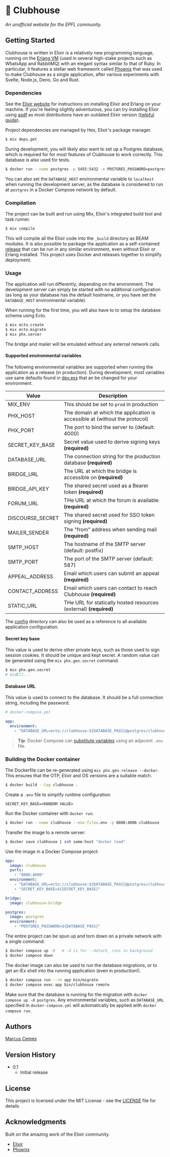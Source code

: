 # 🍻 Clubhouse

_An unofficial website for the EPFL community._

## Getting Started

Clubhouse is written in Elixir is a relatively new programming language, running
on the [Erlang VM](https://www.erlang.org/) (used in several high-stake projects
such as WhatsApp and RabbitMQ) with an elegant syntax similar to that of Ruby.
In particular, it features a stellar web framework called
[Phoenix](https://www.phoenixframework.org/) that was used to make Clubhouse as
a single application, after various experiments with Svelte, Node.js, Deno, Go
and Rust.

### Dependencies

See the [Elixir website](https://elixir-lang.org/) for instructions on
installing Elixir and Erlang on your machine. If you're feeling slightly
adventurous, you can try installing Elixir using [asdf](https://asdf-vm.com) as
most distributions have an outdated Elixir version
([helpful guide](https://thinkingelixir.com/install-elixir-using-asdf/)).

Project dependencies are managed by Hex, Elixir's package manager.

```sh
$ mix deps.get
```

During development, you will likely also want to set up a Postgres database,
which is required for for most features of Clubhouse to work correctly. This
database is also used for tests.

```sh
$ docker run --name postgres -p 5455:5432 -e POSTGRES_PASSWORD=postgres -d postgres
```

You can also set the `DATABASE_HOST` environmental variable to `localhost` when
running the development server, as the database is considered to run at
`postgres` in a Docker Compose network by default.

### Compilation

The project can be built and run using Mix, Elixir's integrated build tool and
task runner.

```sh
$ mix compile
```

This will compile all the Elixir code into the `_build` directory as BEAM
modules. It is also possible to package the application as a self-contained
[release](https://elixir-lang.org/getting-started/mix-otp/config-and-releases.html)
that can be run in any similar environment, even without Elixir or Erlang
installed. This project uses Docker and releases together to simplify
deployment.

### Usage

The application will run differently, depending on the environment. The
development server can simply be started with no additional configuration (as
long as your database has the default hostname, or you have set the
`DATABASE_HOST` environmental variable).

When running for the first time, you will also have to to setup the database
schema using Ecto.

```sh
$ mix ecto.create
$ mix ecto.migrate
$ mix phx.server
```

The bridge and mailer will be emulated without any external network calls.

#### Supported environmental variables

The following environmental variables are supported when running the application
as a release (in production). During development, most variables use sane
defaults found in [dev.exs](./config/dev.exs) that an be changed for your
environment.

| Value            | Description                                                                 |
| ---------------- | --------------------------------------------------------------------------- |
| MIX_ENV          | This should be set to `prod` in production                                  |
| PHX_HOST         | The domain at which the application is accessible at (without the protocol) |
| PHX_PORT         | The port to bind the server to (default: 4000)                              |
| SECRET_KEY_BASE  | Secret value used to derive signing keys **(required)**                     |
| DATABASE_URL     | The connection string for the production database **(required)**            |
| BRIDGE_URL       | The URL at which the bridge is accessible on **(required)**                 |
| BRIDGE_API_KEY   | The shared secret used as a Bearer token **(required)**                     |
| FORUM_URL        | THe URL at which the forum is available **(required)**                      |
| DISCOURSE_SECRET | The shared secret used for SSO token signing **(required)**                 |
| MAILER_SENDER    | The "from" address when sending mail **(required)**                         |
| SMTP_HOST        | The hostname of the SMTP server (default: postfix)                          |
| SMTP_PORT        | The port of the SMTP server (default: 587)                                  |
| APPEAL_ADDRESS   | Email which users can submit an appeal **(required)**                       |
| CONTACT_ADDRESS  | Email which users can contact to reach Clubhouse **(required)**             |
| STATIC_URL       | THe URL for statically hosted resources (external) **(required)**           |

The [config](./config) directory can also be used as a reference to all
available application configuration.

#### Secret key base

This value is used to derive other private keys, such as those used to sign
session cookies. It should be unique and kept secret. A random value can be
generated using the `mix phx.gen.secret` command.

```sh
$ mix phx.gen.secret
# XidElJ...
```

#### Database URL

This value is used to connect to the database. It should be a full connection
string, including the password.

```yaml
# docker-compose.yml

app:
  environment:
    - "DATABASE_URL=ecto://clubhouse:${DATABASE_PASS}@postgres/clubhouse"
```

> **Tip**: Docker Compose can
> [substitute variables](https://docs.docker.com/compose/environment-variables/)
> using an adjacent `.env` file.

### Building the Docker container

The Dockerfile can be re-generated using `mix phx.gen.release --docker`. This
ensures that the OTP, Elixir and OS versions are a suitable match.

```sh
$ docker build --tag clubhouse .
```

Create a `.env` file to simplify runtime configuration:

```text
SECRET_KEY_BASE=<RANDOM VALUE>
```

Run the Docker container with `docker run`:

```sh
$ docker run --name clubhouse --env-file=.env -p 8080:4000 clubhouse
```

Transfer the image to a remote server:

```sh
$ docker save clubhouse | ssh some-host "docker load"
```

Use the image in a Docker Compose project:

```yaml
app:
  image: clubhouse
  ports:
    - "8080:4000"
  environment:
    - "DATABASE_URL=ecto://clubhouse:${DATABASE_PASS}@postgres/clubhouse"
    - "SECRET_KEY_BASE=${SECRET_KEY_BASE}"

bridge:
  image: clubhouse-bridge

postgres:
  image: postgres
  environment:
    - "POSTGRES_PASSWORD=${DATABASE_PASS}"
```

The entire project can be spun up and torn down on a private network with a
single command:

```sh
$ docker compose up -d   # -d is for --detach, runs in background
$ docker compose down
```

The docker image can also be used to run the database migrations, or to get an
IEx shell into the running application (even in production!).

```sh
$ docker compose run --rm app bin/migrate
$ docker compose exec app bin/clubhouse remote
```

Make sure that the database is running for the migration with
`docker compose up -d postgres`. Any environmental variables, such as
`DATABASE_URL` specified in `docker-compose.yml` will automatically be applied
with `docker compose run`.

## Authors

[Marcus Cemes](https://github.com/MarcusCemes)

## Version History

- 0.1
  - Initial release

## License

This project is licensed under the MIT License - see the [LICENSE](./LICENSE)
file for details

## Acknowledgments

Built on the amazing work of the Elixir community.

- [Elixir](https://elixir-lang.org)
- [Phoenix](https://www.phoenixframework.org)

